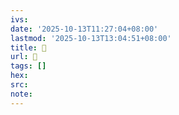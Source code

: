 ```yaml
---
ivs:
date: '2025-10-13T11:27:04+08:00'
lastmod: '2025-10-13T13:04:51+08:00'
title: 󰕒
url: 󰕒
tags: []
hex: 
src:
note:
---
```

